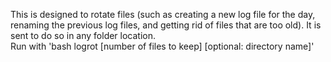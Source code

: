 This is designed to rotate files (such as creating a new log file for the day, renaming the previous log files, and getting rid of files that are too old). It is sent to do so in any folder location. <br>
Run with 'bash logrot [number of files to keep] [optional: directory name]'<br>
